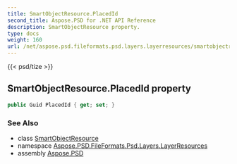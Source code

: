 ```yaml
---
title: SmartObjectResource.PlacedId
second_title: Aspose.PSD for .NET API Reference
description: SmartObjectResource property. 
type: docs
weight: 160
url: /net/aspose.psd.fileformats.psd.layers.layerresources/smartobjectresource/placedid/
---
```

{{< psd/tize >}}
## SmartObjectResource.PlacedId property

```csharp
public Guid PlacedId { get; set; }
```

### See Also

* class [SmartObjectResource](../)
* namespace [Aspose.PSD.FileFormats.Psd.Layers.LayerResources](../../smartobjectresource/)
* assembly [Aspose.PSD](../../../)


